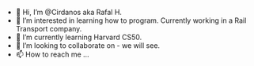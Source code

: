 - 👋 Hi, I’m @Cirdanos aka Rafal H.
- 👀 I’m interested in learning how to program. Currently working in a Rail Transport company.
- 🌱 I’m currently learning Harvard CS50. 
- 💞️ I’m looking to collaborate on - we will see.
- 📫 How to reach me ...

<!---
Cirdanos/Cirdanos is a ✨ special ✨ repository because its `README.md` (this file) appears on your GitHub profile.
You can click the Preview link to take a look at your changes.
--->
